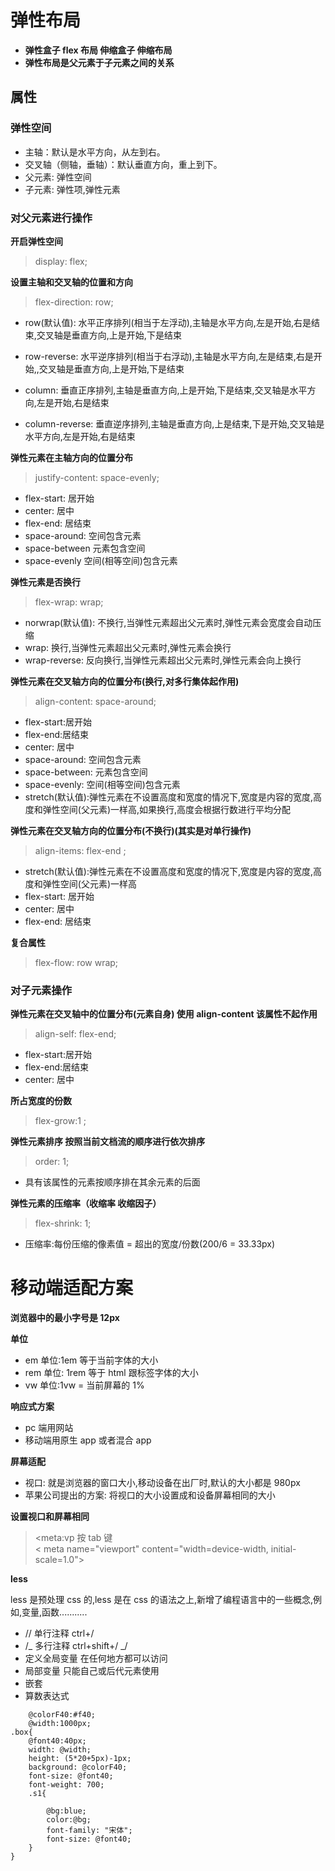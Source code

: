 # 弹性布局

- **弹性盒子 flex 布局 伸缩盒子 伸缩布局**
- **弹性布局是父元素于子元素之间的关系**

## 属性

### 弹性空间

- 主轴：默认是水平方向，从左到右。
- 交叉轴（侧轴，垂轴）：默认垂直方向，重上到下。
- 父元素: 弹性空间
- 子元素: 弹性项,弹性元素

### 对父元素进行操作

**开启弹性空间**

> display: flex;

**设置主轴和交叉轴的位置和方向**

> flex-direction: row;

- row(默认值): 水平正序排列(相当于左浮动),主轴是水平方向,左是开始,右是结束,交叉轴是垂直方向,上是开始,下是结束

- row-reverse: 水平逆序排列(相当于右浮动),主轴是水平方向,左是结束,右是开始,,交叉轴是垂直方向,上是开始,下是结束

- column: 垂直正序排列,主轴是垂直方向,上是开始,下是结束,交叉轴是水平方向,左是开始,右是结束

- column-reverse: 垂直逆序排列,主轴是垂直方向,上是结束,下是开始,交叉轴是水平方向,左是开始,右是结束

**弹性元素在主轴方向的位置分布**

> justify-content: space-evenly;

- flex-start: 居开始
- center: 居中
- flex-end: 居结束
- space-around: 空间包含元素
- space-between 元素包含空间
- space-evenly 空间(相等空间)包含元素

**弹性元素是否换行**

> flex-wrap: wrap;

- norwrap(默认值): 不换行,当弹性元素超出父元素时,弹性元素会宽度会自动压缩
- wrap: 换行,当弹性元素超出父元素时,弹性元素会换行
- wrap-reverse: 反向换行,当弹性元素超出父元素时,弹性元素会向上换行

**弹性元素在交叉轴方向的位置分布(换行,对多行集体起作用)**

> align-content: space-around;

- flex-start:居开始
- flex-end:居结束
- center: 居中
- space-around: 空间包含元素
- space-between: 元素包含空间
- space-evenly: 空间(相等空间)包含元素
- stretch(默认值):弹性元素在不设置高度和宽度的情况下,宽度是内容的宽度,高度和弹性空间(父元素)一样高,如果换行,高度会根据行数进行平均分配

**弹性元素在交叉轴方向的位置分布(不换行)(其实是对单行操作)**

> align-items: flex-end ;

- stretch(默认值):弹性元素在不设置高度和宽度的情况下,宽度是内容的宽度,高度和弹性空间(父元素)一样高
- flex-start: 居开始
- center: 居中
- flex-end: 居结束

**复合属性**

> flex-flow: row wrap;

### 对子元素操作

**弹性元素在交叉轴中的位置分布(元素自身) 使用 align-content 该属性不起作用**

> align-self: flex-end;

- flex-start:居开始
- flex-end:居结束
- center: 居中

**所占宽度的份数**

> flex-grow:1 ;

**弹性元素排序 按照当前文档流的顺序进行依次排序**

> order: 1;

- 具有该属性的元素按顺序排在其余元素的后面

**弹性元素的压缩率（收缩率 收缩因子）**

> flex-shrink: 1;

- 压缩率:每份压缩的像素值 = 超出的宽度/份数(200/6 = 33.33px)

# 移动端适配方案

**浏览器中的最小字号是 12px**

**单位**

- em 单位:1em 等于当前字体的大小
- rem 单位: 1rem 等于 html 跟标签字体的大小
- vw 单位:1vw = 当前屏幕的 1%

**响应式方案**

- pc 端用网站
- 移动端用原生 app 或者混合 app

**屏幕适配**

- 视口: 就是浏览器的窗口大小,移动设备在出厂时,默认的大小都是 980px
- 苹果公司提出的方案: 将视口的大小设置成和设备屏幕相同的大小

**设置视口和屏幕相同**

> <meta:vp 按 tab 键  
> < meta name="viewport" content="width=device-width, initial-scale=1.0">

**less**

less 是预处理 css 的,less 是在 css 的语法之上,新增了编程语言中的一些概念,例如,变量,函数...........

- // 单行注释 ctrl+/
- /_
  多行注释 ctrl+shift+/
  _/
- 定义全局变量 在任何地方都可以访问
- 局部变量 只能自己或后代元素使用
- 嵌套
- 算数表达式

```
    @colorF40:#f40;
	@width:1000px;
.box{
	@font40:40px;
	width: @width;
	height: (5*20+5px)-1px;
	background: @colorF40;
	font-size: @font40;
	font-weight: 700;
	.s1{

		@bg:blue;
		color:@bg;
		font-family: "宋体";
		font-size: @font40;
	}
}
```
